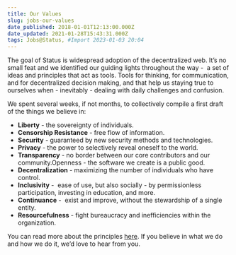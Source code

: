 ```yaml
---
title: Our Values
slug: jobs-our-values
date_published: 2018-01-01T12:13:00.000Z
date_updated: 2021-01-28T15:43:31.000Z
tags: Jobs@Status, #Import 2023-01-03 20:04
---
```


The goal of Status is widespread adoption of the decentralized web. It’s no small feat and we identified our guiding lights throughout the way -  a set of ideas and principles that act as tools. Tools for thinking, for communication, and for decentralized decision making, and that help us staying true to ourselves when - inevitably - dealing with daily challenges and confusion. 

We spent several weeks, if not months, to collectively compile a first draft of the things we believe in:

- **Liberty** - the sovereignty of individuals.
- **Censorship Resistance** - free flow of information.
- **Security** - guaranteed by new security methods and technologies.
- **Privacy** - the power to selectively reveal oneself to the world.
- **Transparency** - no border between our core contributors and our community.Openness - the software we create is a public good.
- **Decentralization** - maximizing the number of individuals who have control.
- **Inclusivity** -  ease of use, but also socially - by permissionless participation, investing in education, and more.
- **Continuance** -  exist and improve, without the stewardship of a single entity.
- **Resourcefulness** - fight bureaucracy and inefficiencies within the organization.

You can read more about the principles [here](https://our.status.im/our-principles/). If you believe in what we do and how we do it, we’d love to hear from you.
